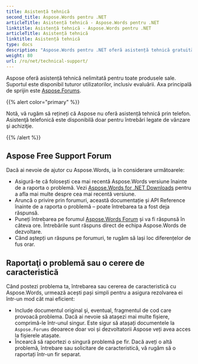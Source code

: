 ```yaml
---
title: Asistență tehnică
second_title: Aspose.Words pentru .NET
articleTitle: Asistență tehnică - Aspose.Words pentru .NET
linktitle: Asistență tehnică - Aspose.Words pentru .NET
articleTitle: Asistență tehnică
linktitle: Asistență tehnică
type: docs
description: "Aspose.Words pentru .NET oferă asistență tehnică gratuită disponibilă tuturor utilizatorilor. Vă rugăm să raportați întrebarea, problema sau cererea de caracteristică folosind Forumul de asistență Aspose Free."
weight: 80
url: /ro/net/technical-support/
---
```


Aspose oferă asistență tehnică nelimitată pentru toate produsele sale. Suportul este disponibil tuturor utilizatorilor, inclusiv evaluării. Axa principală de sprijin este [Aspose.Forums](https://forum.aspose.com/c/words/8).

{{% alert color="primary" %}}

Notă, vă rugăm să rețineți că Aspose nu oferă asistență tehnică prin telefon. Asistenţă telefonică este disponibilă doar pentru întrebări legate de vânzare şi achiziţie.

{{% /alert %}}

## Aspose Free Support Forum

Dacă ai nevoie de ajutor cu Aspose.Words, ia în considerare următoarele:

* Asigură-te că folosești cea mai recentă Aspose.Words versiune înainte de a raporta o problemă. Vezi [Aspose.Words for .NET Downloads](https://www.nuget.org/packages/Aspose.Words/) pentru a afla mai multe despre cea mai recentă versiune.
* Aruncă o privire prin forumuri, această documentație și API Reference înainte de a raporta o problemă – poate întrebarea ta a fost deja răspunsă.
* Puneți întrebarea pe forumul [Aspose.Words Forum](https://forum.aspose.com/c/words/8) și va fi răspunsă în câteva ore. Întrebările sunt răspuns direct de echipa Aspose.Words de dezvoltare.
* Când aștepți un răspuns pe forumuri, te rugăm să lași loc diferențelor de fus orar.

## Raportaţi o problemă sau o cerere de caracteristică

Când postezi problema ta, întrebarea sau cererea de caracteristică cu Aspose.Words, urmează acești pași simpli pentru a asigura rezolvarea ei într-un mod cât mai eficient:

* Include documentul original şi, eventual, fragmentul de cod care provoacă problema. Dacă ai nevoie să atașezi mai multe fișiere, comprimă-le într-unul singur. Este sigur să atașați documentele la `Aspose.Forums` deoarece doar voi și dezvoltatorii Aspose veți avea acces la fișierele atașate.
* Încearcă să raportezi o singură problemă pe fir. Dacă aveți o altă problemă, întrebare sau solicitare de caracteristică, vă rugăm să o raportați într-un fir separat.
